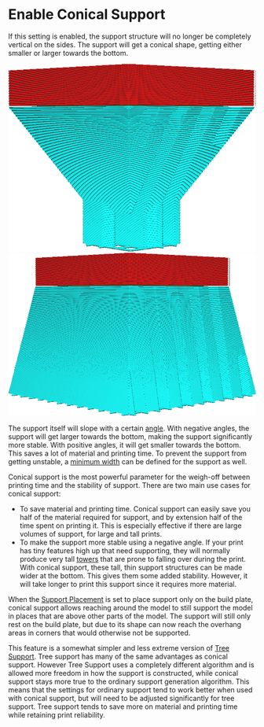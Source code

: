 Enable Conical Support
====
If this setting is enabled, the support structure will no longer be completely vertical on the sides. The support will get a conical shape, getting either smaller or larger towards the bottom.

<!--screenshot {
"image_path": "support_conical_enabled.png",
"models": [
    {
        "script": "wide_overhang.scad",
        "transformation": ["scale(0.5)"]
    }
],
"camera_position": [91, -95, 19],
"settings": {
    "support_enable": true,
    "support_conical_enabled": true,
    "support_conical_angle": 30
},
"colours": 64
}-->
<!--screenshot {
"image_path": "support_conical_angle_neg10.png",
"models": [
    {
        "script": "wide_overhang.scad",
        "transformation": ["scale(0.5)"]
    }
],
"camera_position": [91, -95, 19],
"settings": {
    "support_enable": true,
    "support_conical_enabled": true,
    "support_conical_angle": -10
},
"colours": 64
}-->
![The support gets smaller towards the bottom](../images/support_conical_enabled.png)
![The support gets larger towards the bottom](../images/support_conical_angle_neg10.png)

The support itself will slope with a certain [angle](support_conical_angle.md). With negative angles, the support will get larger towards the bottom, making the support significantly more stable. With positive angles, it will get smaller towards the bottom. This saves a lot of material and printing time. To prevent the support from getting unstable, a [minimum width](support_conical_min_width.md) can be defined for the support as well.

Conical support is the most powerful parameter for the weigh-off between printing time and the stability of support. There are two main use cases for conical support:
* To save material and printing time. Conical support can easily save you half of the material required for support, and by extension half of the time spent on printing it. This is especially effective if there are large volumes of support, for large and tall prints.
* To make the support more stable using a negative angle. If your print has tiny features high up that need supporting, they will normally produce very tall [towers](support_use_towers.md) that are prone to falling over during the print. With conical support, these tall, thin support structures can be made wider at the bottom. This gives them some added stability. However, it will take longer to print this support since it requires more material.

When the [Support Placement](support_type.md) is set to place support only on the build plate, conical support allows reaching around the model to still support the model in places that are above other parts of the model. The support will still only rest on the build plate, but due to its shape can now reach the overhang areas in corners that would otherwise not be supported.

This feature is a somewhat simpler and less extreme version of <!--if cura_version >= 4.7-->[Tree Support](support_structure.md)<!--endif--><!--if cura_version < 4.7:[Tree Support](../experimental/support_tree_enable.md)-->. Tree support has many of the same advantages as conical support. However Tree Support uses a completely different algorithm and is allowed more freedom in how the support is constructed, while conical support stays more true to the ordinary support generation algorithm. This means that the settings for ordinary support tend to work better when used with conical support, but will need to be adjusted significantly for tree support. Tree support tends to save more on material and printing time while retaining print reliability.